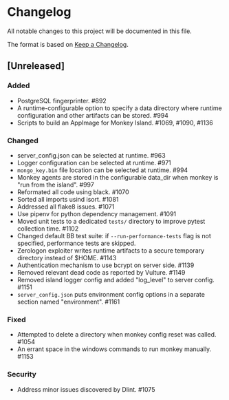 # Changelog
All notable changes to this project will be documented in this file.

The format is based on [Keep a Changelog](https://keepachangelog.com/en/1.0.0/).

## [Unreleased]
### Added
- PostgreSQL fingerprinter. #892
- A runtime-configurable option to specify a data directory where runtime
  configuration and other artifacts can be stored. #994
- Scripts to build an AppImage for Monkey Island. #1069, #1090, #1136

### Changed
- server_config.json can be selected at runtime. #963
- Logger configuration can be selected at runtime. #971
- `mongo_key.bin` file location can be selected at runtime. #994
- Monkey agents are stored in the configurable data_dir when monkey is "run
  from the island". #997
- Reformated all code using black. #1070
- Sorted all imports usind isort. #1081
- Addressed all flake8 issues. #1071
- Use pipenv for python dependency management. #1091
- Moved unit tests to a dedicated `tests/` directory to improve pytest
  collection time. #1102
- Changed default BB test suite: if `--run-performance-tests` flag is not specified,
 performance tests are skipped.
- Zerologon exploiter writes runtime artifacts to a secure temporary directory
  instead of $HOME. #1143
- Authentication mechanism to use bcrypt on server side. #1139
- Removed relevant dead code as reported by Vulture. #1149
- Removed island logger config and added "log_level" to server config. #1151
- `server_config.json` puts environment config options in a separate section
  named "environment". #1161

### Fixed
- Attempted to delete a directory when monkey config reset was called. #1054
- An errant space in the windows commands to run monkey manually. #1153

### Security
- Address minor issues discovered by Dlint. #1075

